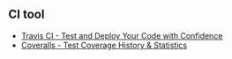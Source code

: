
## CI tool
- [Travis CI - Test and Deploy Your Code with Confidence](https://travis-ci.org/)
- [Coveralls - Test Coverage History & Statistics](https://coveralls.io/)
